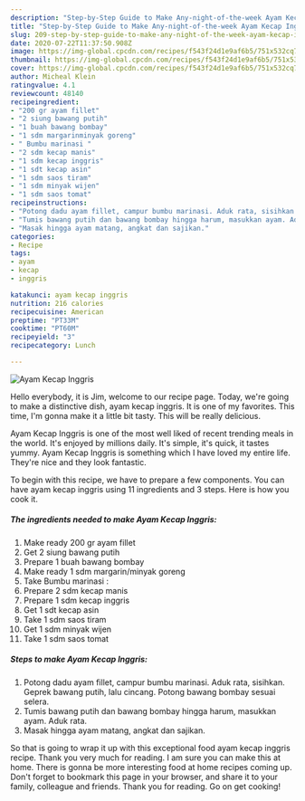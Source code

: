 ```yaml
---
description: "Step-by-Step Guide to Make Any-night-of-the-week Ayam Kecap Inggris"
title: "Step-by-Step Guide to Make Any-night-of-the-week Ayam Kecap Inggris"
slug: 209-step-by-step-guide-to-make-any-night-of-the-week-ayam-kecap-inggris
date: 2020-07-22T11:37:50.908Z
image: https://img-global.cpcdn.com/recipes/f543f24d1e9af6b5/751x532cq70/ayam-kecap-inggris-foto-resep-utama.jpg
thumbnail: https://img-global.cpcdn.com/recipes/f543f24d1e9af6b5/751x532cq70/ayam-kecap-inggris-foto-resep-utama.jpg
cover: https://img-global.cpcdn.com/recipes/f543f24d1e9af6b5/751x532cq70/ayam-kecap-inggris-foto-resep-utama.jpg
author: Micheal Klein
ratingvalue: 4.1
reviewcount: 48140
recipeingredient:
- "200 gr ayam fillet"
- "2 siung bawang putih"
- "1 buah bawang bombay"
- "1 sdm margarinminyak goreng"
- " Bumbu marinasi "
- "2 sdm kecap manis"
- "1 sdm kecap inggris"
- "1 sdt kecap asin"
- "1 sdm saos tiram"
- "1 sdm minyak wijen"
- "1 sdm saos tomat"
recipeinstructions:
- "Potong dadu ayam fillet, campur bumbu marinasi. Aduk rata, sisihkan. Geprek bawang putih, lalu cincang. Potong bawang bombay sesuai selera."
- "Tumis bawang putih dan bawang bombay hingga harum, masukkan ayam. Aduk rata."
- "Masak hingga ayam matang, angkat dan sajikan."
categories:
- Recipe
tags:
- ayam
- kecap
- inggris

katakunci: ayam kecap inggris 
nutrition: 216 calories
recipecuisine: American
preptime: "PT33M"
cooktime: "PT60M"
recipeyield: "3"
recipecategory: Lunch

---
```



![Ayam Kecap Inggris](https://img-global.cpcdn.com/recipes/f543f24d1e9af6b5/751x532cq70/ayam-kecap-inggris-foto-resep-utama.jpg)

Hello everybody, it is Jim, welcome to our recipe page. Today, we're going to make a distinctive dish, ayam kecap inggris. It is one of my favorites. This time, I'm gonna make it a little bit tasty. This will be really delicious.



Ayam Kecap Inggris is one of the most well liked of recent trending meals in the world. It's enjoyed by millions daily. It's simple, it's quick, it tastes yummy. Ayam Kecap Inggris is something which I have loved my entire life. They're nice and they look fantastic.


To begin with this recipe, we have to prepare a few components. You can have ayam kecap inggris using 11 ingredients and 3 steps. Here is how you cook it.

<!--inarticleads1-->

##### The ingredients needed to make Ayam Kecap Inggris:

1. Make ready 200 gr ayam fillet
1. Get 2 siung bawang putih
1. Prepare 1 buah bawang bombay
1. Make ready 1 sdm margarin/minyak goreng
1. Take  Bumbu marinasi :
1. Prepare 2 sdm kecap manis
1. Prepare 1 sdm kecap inggris
1. Get 1 sdt kecap asin
1. Take 1 sdm saos tiram
1. Get 1 sdm minyak wijen
1. Take 1 sdm saos tomat




<!--inarticleads2-->

##### Steps to make Ayam Kecap Inggris:

1. Potong dadu ayam fillet, campur bumbu marinasi. Aduk rata, sisihkan. Geprek bawang putih, lalu cincang. Potong bawang bombay sesuai selera.
1. Tumis bawang putih dan bawang bombay hingga harum, masukkan ayam. Aduk rata.
1. Masak hingga ayam matang, angkat dan sajikan.




So that is going to wrap it up with this exceptional food ayam kecap inggris recipe. Thank you very much for reading. I am sure you can make this at home. There is gonna be more interesting food at home recipes coming up. Don't forget to bookmark this page in your browser, and share it to your family, colleague and friends. Thank you for reading. Go on get cooking!
